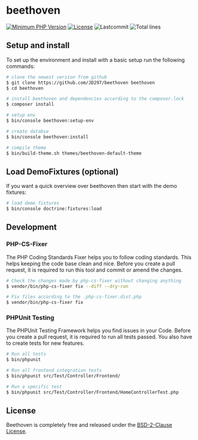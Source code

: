 # beethoven

[![Minimum PHP Version](https://img.shields.io/badge/php-7.4-8892bf.svg)](https://php.net/)
[![License](https://img.shields.io/github/license/jd297/beethoven.svg)](https://github.com/JD297/beethoven/blob/master/LICENSE.md)
![Lastcommit](https://img.shields.io/github/last-commit/jd297/beethoven.svg)
![Total lines](https://img.shields.io/tokei/lines/github/jd297/beethoven)

## Setup and install

To set up the environment and install with a basic setup run the following commands:

``` bash
# clone the newest version from github
$ git clone https://github.com/JD297/beethoven beethoven
$ cd beethoven

# install beethoven and dependencies according to the composer.lock
$ composer install

# setup env
$ bin/console beethoven:setup-env

# create databse
$ bin/console beethoven:install

# compile theme
$ bin/build-theme.sh themes/beethoven-default-theme
```

## Load DemoFixtures (optional)

If you want a quick overview over beethoven then start with the demo fixtures:

``` bash
# load demo fixtures
$ bin/console doctrine:fixtures:load
```

## Development

### PHP-CS-Fixer

The PHP Coding Standards Fixer helps you to follow coding standards. This helps keeping the code base clean and nice. Before you create a pull request, it is required to run this tool and commit or amend the changes.

```bash
# Check the changes made by php-cs-fixer without changing anything
$ vendor/bin/php-cs-fixer fix --diff --dry-run

# Fix files according to the .php-cs-fixer.dist.php
$ vendor/bin/php-cs-fixer fix
```

### PHPUnit Testing

The PHPUnit Testing Framework helps you find issues in your Code. Before you create a pull request, it is required to run all tests passed. You also have to create tests for new features.

```bash
# Run all tests
$ bin/phpunit

# Run all frontend integration tests
$ bin/phpunit src/Test/Controller/Frontend/

# Run a specific test
$ bin/phpunit src/Test/Controller/Frontend/HomeControllerTest.php
```

## License
Beethoven is completely free and released under the [BSD-2-Clause License](LICENSE.md).
